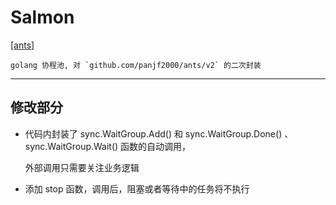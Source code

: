 # Salmon

[[ants]](github.com/panjf2000/ants/v2)

```
golang 协程池, 对 `github.com/panjf2000/ants/v2` 的二次封装
```

------

## 修改部分

- 代码内封装了 sync.WaitGroup.Add() 和 sync.WaitGroup.Done() 、sync.WaitGroup.Wait() 函数的自动调用，

  外部调用只需要关注业务逻辑

- 添加 stop 函数，调用后，阻塞或者等待中的任务将不执行
